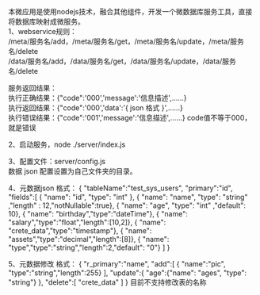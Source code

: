 本微应用是使用nodejs技术，融合其他组件，开发一个微数据库服务工具，直接将数据库映射成微服务。<br>
1、webservice规则：<br>
/meta/服务名/add，/meta/服务名/get，/meta/服务名/update，/meta/服务名/delete<br>
/data/服务名/add，/data/服务名/get，/data/服务名/update，/data/服务名/delete

服务返回结果：<br>
执行正确结果：{"code":'000','message':'信息描述',......}<br>
执行返回结果：{"code":'000','data':'{ json 格式 }',......}<br>
执行错误结果：{"code":'001','message':'信息描述',......} code值不等于000，就是错误<br>

2、启动服务，node ./server/index.js<br>

3、配置文件：server/config.js<br>
   数据 json 配置设置为自己文件夹的目录。<br>

4、元数据json 格式：
{
    "tableName":"test_sys_users",
    "primary":"id",
    "fields":[
        { "name": "id", "type": "int" }, 
        { "name": "name", "type": "string" ,"length" : 12,"notNullable":true}, 
        { "name": "age", "type": "int" ,"default": 10},
        { "name": "birthday","type":"dateTime"},
        { "name": "salary","type":"float","length":[10,2]},
        { "name": "crete_data","type":"timestamp"},
        { "name": "assets","type":"decimal","length":[8]},
        { "name": "type","type":"string","length":2,"default": "0"}
    ]
}

5、元数据修改 格式：
{
    "r_primary":"name",
    "add":[
        { "name":"pic", "type":"string","length":255}
    ],
    "update":{
       "age":{"name": "ages", "type": "string"}
    },
    "delete":[
        "crete_data"
    ]
}
目前不支持修改表的名称
